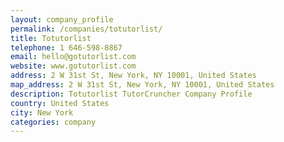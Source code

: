 ```yaml
---
layout: company_profile
permalink: /companies/totutorlist/
title: Totutorlist
telephone: 1 646-598-8867
email: hello@gotutorlist.com
website: www.gotutorlist.com
address: 2 W 31st St, New York, NY 10001, United States
map_address: 2 W 31st St, New York, NY 10001, United States
description: Totutorlist TutorCruncher Company Profile
country: United States
city: New York
categories: company
---
```


